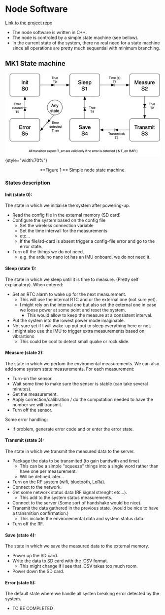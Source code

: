 # Node Software
<i class="fa fa-github-square fa-lg"></i> [Link to the project repo](https://github.com/slevasse/node-mki-firmware)

* The node software is written in C++.
* The node is controled by a simple state machine (see bellow).
* In the current state of the system, there no real need for a state machine since all operations are pretty much sequential with minimum branching.


## MK1 State machine
 ![](img/state_machine.png){style="width:70%"}
  <p style="text-align: center;">**Figure 1:** Simple node state machine.</p>

### States description
#### Init (state 0):
The state in which we initialise the system after powering-up.

* Read the config file in the external memory (SD card)
* Configure the system based on the config file
	* Set the wireless connection variable
	* Set the time intervall for the measurements
	* etc...
	* If the file/sd-card is absent trigger a config-file error and go to the error state. 
* Turn off the things we do not need.
	* e.g. the arduino nano iot has an IMU onboard, we do not need it.

#### Sleep (state 1):
The state in which we sleep until it is time to measure.
(Pretty self explanatory).
When entered:

* Set an RTC alarm to wake up for the next measurement.
	* This will use the internal RTC and or the external one (not sure yet).
	* I might rely on the internal one but also set the external one in case we loose power at some point and reset the system.
		* This would allow to keep the measure at a consistent interval. 
* Put the system into the lowest power mode imaginable.
* Not sure yet if I will wake-up put put to sleep everything here or not.
* I might also use the IMU to trigger extra measurements based on vibrartions
	* This could be cool to detect small quake or rock slide.

#### Measure (state 2):
The state in which we perfom the enviromental measurements.
We can also add some system state measurements.
For each measurement: 

* Turn-on the sensor.
* Wait some time to make sure the sensor is stable (can take several minutes).
* Get the measurement.
* Apply correction/calibration / do the computation needed to have the number we will transmit.
* Turn off the sensor.

Some error handling:

* If problem, generate error code and or enter the error state.

#### Transmit (state 3):
The state in which we transmit the measured data to the server.

* Package the data to be transmited (to gain bandwith and time)
	* This can be a simple "squeeze" things into a single word rather than have one per measurement.
	* Will be defined later...
* Turn on the RF system (wifi, bluetooth, LoRa).
* Connect to the network.
* Get some network status data (RF signal strenght etc...).
	* This add to the system status measurements.
* Connect to the server (Some sort of handshake would be nice).
* Transmit the data gathered in the previous state. (would be nice to have a transmition confirmation.)
	* This include the environemental data and system status data.
* Turn off the RF.

#### Save (state 4):
The state in which we save the measured data to the external memory.

* Power up the SD card.
* Write the data to SD card with the .CSV format.
	* This might change if I see that .CSV takes too much room.
* Power down the SD card.

#### Error (state 5):
The default state where we handle all systen breaking error detected by the system.

* TO BE COMPLETED